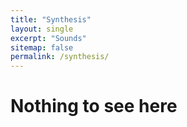 ```yaml
---
title: "Synthesis"
layout: single
excerpt: "Sounds"
sitemap: false
permalink: /synthesis/
---
```


# Nothing to see here
